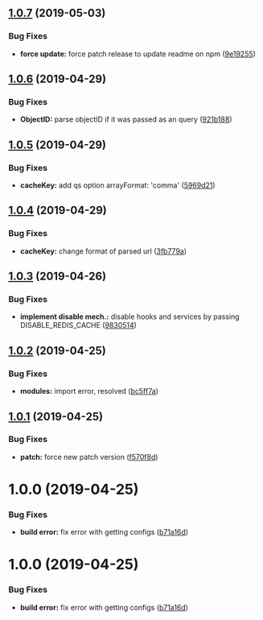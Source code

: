 ## [1.0.7](https://github.com/sarkistlt/feathers-redis-cache/compare/v1.0.6...v1.0.7) (2019-05-03)


### Bug Fixes

* **force update:** force patch release to update readme on npm ([9e19255](https://github.com/sarkistlt/feathers-redis-cache/commit/9e19255))

## [1.0.6](https://github.com/sarkistlt/feathers-redis-cache/compare/v1.0.5...v1.0.6) (2019-04-29)


### Bug Fixes

* **ObjectID:** parse objectID if it was passed as an query ([921b188](https://github.com/sarkistlt/feathers-redis-cache/commit/921b188))

## [1.0.5](https://github.com/sarkistlt/feathers-redis-cache/compare/v1.0.4...v1.0.5) (2019-04-29)


### Bug Fixes

* **cacheKey:** add qs option arrayFormat: 'comma' ([5969d21](https://github.com/sarkistlt/feathers-redis-cache/commit/5969d21))

## [1.0.4](https://github.com/sarkistlt/feathers-redis-cache/compare/v1.0.3...v1.0.4) (2019-04-29)


### Bug Fixes

* **cacheKey:** change format of parsed url ([3fb779a](https://github.com/sarkistlt/feathers-redis-cache/commit/3fb779a))

## [1.0.3](https://github.com/sarkistlt/feathers-redis-cache/compare/v1.0.2...v1.0.3) (2019-04-26)


### Bug Fixes

* **implement disable mech.:** disable hooks and services by passing DISABLE_REDIS_CACHE ([9830514](https://github.com/sarkistlt/feathers-redis-cache/commit/9830514))

## [1.0.2](https://github.com/sarkistlt/feathers-redis-cache/compare/v1.0.1...v1.0.2) (2019-04-25)


### Bug Fixes

* **modules:** import error, resolved ([bc5ff7a](https://github.com/sarkistlt/feathers-redis-cache/commit/bc5ff7a))

## [1.0.1](https://github.com/sarkistlt/feathers-redis-cache/compare/v1.0.0...v1.0.1) (2019-04-25)


### Bug Fixes

* **patch:** force new patch version ([f570f8d](https://github.com/sarkistlt/feathers-redis-cache/commit/f570f8d))

# 1.0.0 (2019-04-25)


### Bug Fixes

* **build error:** fix error with getting configs ([b71a16d](https://github.com/sarkistlt/feathers-redis-cache/commit/b71a16d))

# 1.0.0 (2019-04-25)


### Bug Fixes

* **build error:** fix error with getting configs ([b71a16d](https://github.com/sarkistlt/feathers-redis-cache/commit/b71a16d))
